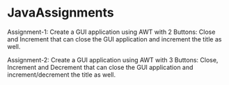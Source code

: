 # JavaAssignments

Assignment-1: Create a GUI application using AWT with 2 Buttons: Close and Increment that can close the GUI application and increment the title as well.

Assignment-2: Create a GUI application using AWT with 3 Buttons: Close, Increment and Decrement that can close the GUI application and increment/decrement the title as well.
